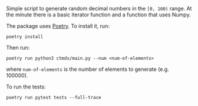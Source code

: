 Simple script to generate random decimal numbers in the `[0, 100)` range.
At the minute there is a basic iterator function and a function that uses
Numpy.

The package uses [Poetry](https://python-poetry.org/). To install it, run:

```
poetry install
```

Then run:

```
poetry run python3 ctmds/main.py --num <num-of-elements>
```

where `num-of-elements` is the number of elements to generate (e.g. 100000).

To run the tests:

```
poetry run pytest tests --full-trace
```
